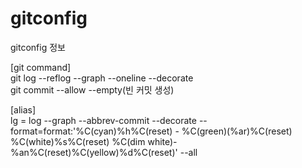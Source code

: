 # gitconfig
gitconfig 정보

[git command]  
git log --reflog --graph --oneline --decorate  
git commit --allow --empty(빈 커밋 생성)

[alias]  
lg = log --graph --abbrev-commit --decorate --format=format:'%C(cyan)%h%C(reset) - %C(green)(%ar)%C(reset) %C(white)%s%C(reset) %C(dim white)- %an%C(reset)%C(yellow)%d%C(reset)' --all  
